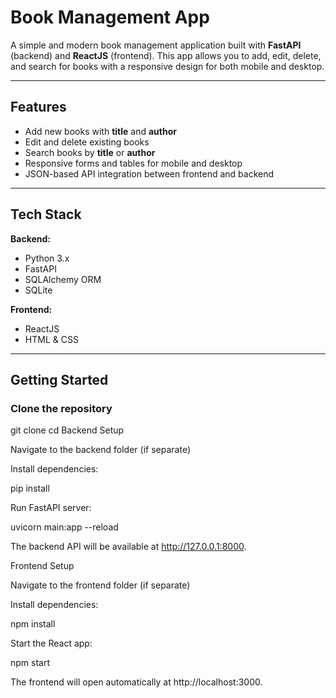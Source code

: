 # Book Management App

A simple and modern book management application built with **FastAPI** (backend) and **ReactJS** (frontend). This app allows you to add, edit, delete, and search for books with a responsive design for both mobile and desktop.

---

## Features

- Add new books with **title** and **author**
- Edit and delete existing books
- Search books by **title** or **author**
- Responsive forms and tables for mobile and desktop
- JSON-based API integration between frontend and backend

---

## Tech Stack

**Backend:**  
- Python 3.x  
- FastAPI  
- SQLAlchemy ORM  
- SQLite  

**Frontend:**  
- ReactJS  
- HTML & CSS  

---

## Getting Started

### Clone the repository

git clone <repository-url>
cd <repository-folder>
Backend Setup

Navigate to the backend folder (if separate)

Install dependencies:

pip install


Run FastAPI server:

uvicorn main:app --reload


The backend API will be available at http://127.0.0.1:8000.

Frontend Setup

Navigate to the frontend folder (if separate)

Install dependencies:

npm install


Start the React app:

npm start


The frontend will open automatically at http://localhost:3000.
